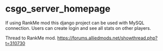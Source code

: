 # csgo_server_homepage

If using RankMe mod this django project can be used with MySQL connection. Users can create login and see all stats on other players.

Thread to RankMe mod.
https://forums.alliedmods.net/showthread.php?t=310730
